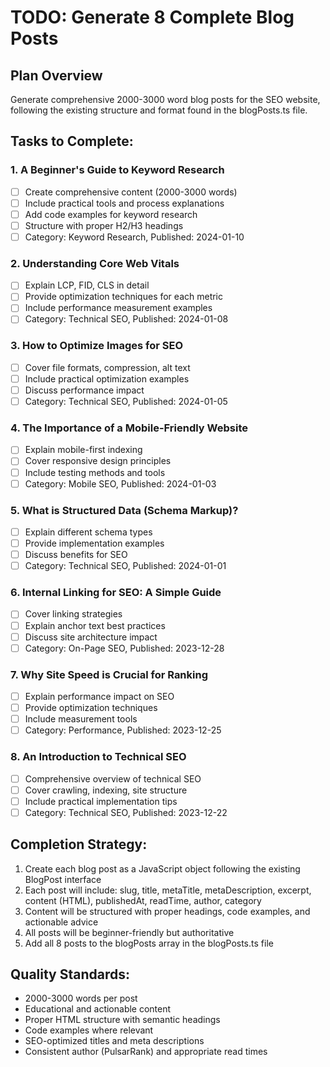 # TODO: Generate 8 Complete Blog Posts

## Plan Overview
Generate comprehensive 2000-3000 word blog posts for the SEO website, following the existing structure and format found in the blogPosts.ts file.

## Tasks to Complete:

### 1. A Beginner's Guide to Keyword Research
- [ ] Create comprehensive content (2000-3000 words)
- [ ] Include practical tools and process explanations
- [ ] Add code examples for keyword research
- [ ] Structure with proper H2/H3 headings
- [ ] Category: Keyword Research, Published: 2024-01-10

### 2. Understanding Core Web Vitals
- [ ] Explain LCP, FID, CLS in detail
- [ ] Provide optimization techniques for each metric
- [ ] Include performance measurement examples
- [ ] Category: Technical SEO, Published: 2024-01-08

### 3. How to Optimize Images for SEO
- [ ] Cover file formats, compression, alt text
- [ ] Include practical optimization examples
- [ ] Discuss performance impact
- [ ] Category: Technical SEO, Published: 2024-01-05

### 4. The Importance of a Mobile-Friendly Website
- [ ] Explain mobile-first indexing
- [ ] Cover responsive design principles
- [ ] Include testing methods and tools
- [ ] Category: Mobile SEO, Published: 2024-01-03

### 5. What is Structured Data (Schema Markup)?
- [ ] Explain different schema types
- [ ] Provide implementation examples
- [ ] Discuss benefits for SEO
- [ ] Category: Technical SEO, Published: 2024-01-01

### 6. Internal Linking for SEO: A Simple Guide
- [ ] Cover linking strategies
- [ ] Explain anchor text best practices
- [ ] Discuss site architecture impact
- [ ] Category: On-Page SEO, Published: 2023-12-28

### 7. Why Site Speed is Crucial for Ranking
- [ ] Explain performance impact on SEO
- [ ] Provide optimization techniques
- [ ] Include measurement tools
- [ ] Category: Performance, Published: 2023-12-25

### 8. An Introduction to Technical SEO
- [ ] Comprehensive overview of technical SEO
- [ ] Cover crawling, indexing, site structure
- [ ] Include practical implementation tips
- [ ] Category: Technical SEO, Published: 2023-12-22

## Completion Strategy:
1. Create each blog post as a JavaScript object following the existing BlogPost interface
2. Each post will include: slug, title, metaTitle, metaDescription, excerpt, content (HTML), publishedAt, readTime, author, category
3. Content will be structured with proper headings, code examples, and actionable advice
4. All posts will be beginner-friendly but authoritative
5. Add all 8 posts to the blogPosts array in the blogPosts.ts file

## Quality Standards:
- 2000-3000 words per post
- Educational and actionable content
- Proper HTML structure with semantic headings
- Code examples where relevant
- SEO-optimized titles and meta descriptions
- Consistent author (PulsarRank) and appropriate read times